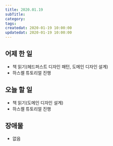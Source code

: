 ```yaml
---
title: 2020.01.19
subTitle: 
category: 
tags: 
createdat: 2020-01-19 10:00:00
updatedat: 2020-01-19 10:00:00
---
```


## 어제 한 일

* 책 읽기(헤드퍼스트 디자인 패턴, 도메인 디자인 설계)
* 하스켈 튜토리얼 진행

## 오늘 할 일

* 책 읽기(도메인 디자인 설계)
* 하스켈 튜토리얼 진행

## 장애물

* 없음
